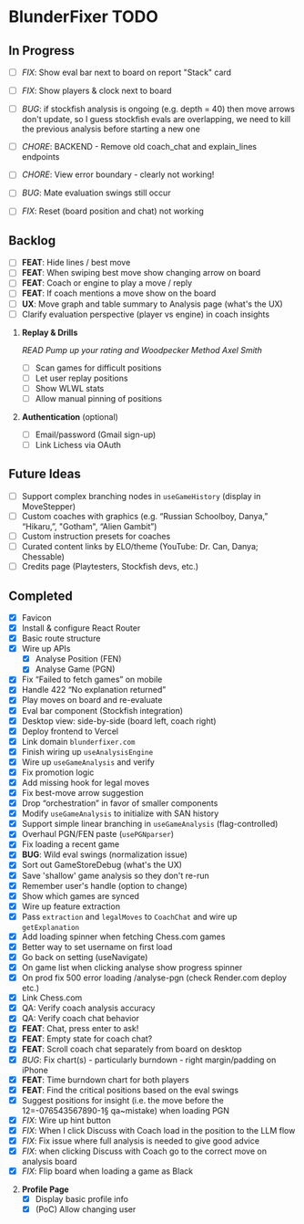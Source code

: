 # BlunderFixer TODO

## In Progress

- [ ] _FIX_: Show eval bar next to board on report "Stack" card
- [ ] _FIX_: Show players & clock next to board

- [ ] _BUG_: if stockfish analysis is ongoing (e.g. depth = 40) then move arrows don't update, so I guess stockfish evals are overlapping, we need to kill the previous analysis before starting a new one

- [ ] _CHORE_: BACKEND - Remove old coach_chat and explain_lines endpoints
- [ ] _CHORE_: View error boundary - clearly not working!
- [ ] _BUG_: Mate evaluation swings still occur
- [ ] _FIX_: Reset (board position and chat) not working

## Backlog

- [ ] **FEAT**: Hide lines / best move
- [ ] **FEAT**: When swiping best move show changing arrow on board
- [ ] **FEAT**: Coach or engine to play a move / reply
- [ ] **FEAT**: If coach mentions a move show on the board
- [ ] **UX**: Move graph and table summary to Analysis page (what's the UX)
- [ ] Clarify evaluation perspective (player vs engine) in coach insights

1. **Replay & Drills**

   _READ Pump up your rating and Woodpecker Method Axel Smith_

   - [ ] Scan games for difficult positions
   - [ ] Let user replay positions
   - [ ] Show WLWL stats
   - [ ] Allow manual pinning of positions

2. **Authentication** (optional)
   - [ ] Email/password (Gmail sign-up)
   - [ ] Link Lichess via OAuth

## Future Ideas

- [ ] Support complex branching nodes in `useGameHistory` (display in MoveStepper)
- [ ] Custom coaches with graphics (e.g. “Russian Schoolboy, Danya,” “Hikaru,”, "Gotham", “Alien Gambit”)
- [ ] Custom instruction presets for coaches
- [ ] Curated content links by ELO/theme (YouTube: Dr. Can, Danya; Chessable)
- [ ] Credits page (Playtesters, Stockfish devs, etc.)

## Completed

- [x] Favicon
- [x] Install & configure React Router
- [x] Basic route structure
- [x] Wire up APIs
  - [x] Analyse Position (FEN)
  - [x] Analyse Game (PGN)
- [x] Fix “Failed to fetch games” on mobile
- [x] Handle 422 “No explanation returned”
- [x] Play moves on board and re-evaluate
- [x] Eval bar component (Stockfish integration)
- [x] Desktop view: side-by-side (board left, coach right)
- [x] Deploy frontend to Vercel
- [x] Link domain `blunderfixer.com`
- [x] Finish wiring up `useAnalysisEngine`
- [x] Wire up `useGameAnalysis` and verify
- [x] Fix promotion logic
- [x] Add missing hook for legal moves
- [x] Fix best-move arrow suggestion
- [x] Drop “orchestration” in favor of smaller components
- [x] Modify `useGameAnalysis` to initialize with SAN history
- [x] Support simple linear branching in `useGameAnalysis` (flag-controlled)
- [x] Overhaul PGN/FEN paste (`usePGNparser`)
- [x] Fix loading a recent game
- [x] **BUG**: Wild eval swings (normalization issue)
- [x] Sort out GameStoreDebug (what's the UX)
- [x] Save 'shallow' game analysis so they don't re-run
- [x] Remember user's handle (option to change)
- [x] Show which games are synced
- [x] Wire up feature extraction
- [x] Pass `extraction` and `legalMoves` to `CoachChat` and wire up `getExplanation`
- [x] Add loading spinner when fetching Chess.com games
- [x] Better way to set username on first load
- [x] Go back on setting (useNavigate)
- [x] On game list when clicking analyse show progress spinner
- [x] On prod fix 500 error loading /analyse-pgn (check Render.com deploy etc.)
- [x] Link Chess.com
- [x] QA: Verify coach analysis accuracy
- [x] QA: Verify coach chat behavior
- [x] **FEAT**: Chat, press enter to ask!
- [x] **FEAT**: Empty state for coach chat?
- [x] **FEAT**: Scroll coach chat separately from board on desktop
- [x] _BUG_: Fix chart(s) - particularly burndown - right margin/padding on iPhone
- [x] **FEAT**: Time burndown chart for both players
- [x] **FEAT**: Find the critical positions based on the eval swings
- [x] Suggest positions for insight (i.e. the move before the 12=-076543567890-1§ qa~mistake) when loading PGN
- [x] _FIX_: Wire up hint button
- [x] _FIX_: When I click Discuss with Coach load in the position to the LLM flow
- [x] _FIX_: Fix issue where full analysis is needed to give good advice
- [x] _FIX_: when clicking Discuss with Coach go to the correct move on analysis board
- [x] _FIX_: Flip board when loading a game as Black

2. **Profile Page**
   - [x] Display basic profile info
   - [x] (PoC) Allow changing user
